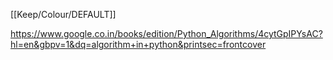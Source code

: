 [[Keep/Colour/DEFAULT]] 

https://www.google.co.in/books/edition/Python_Algorithms/4cytGpIPYsAC?hl=en&gbpv=1&dq=algorithm+in+python&printsec=frontcover
